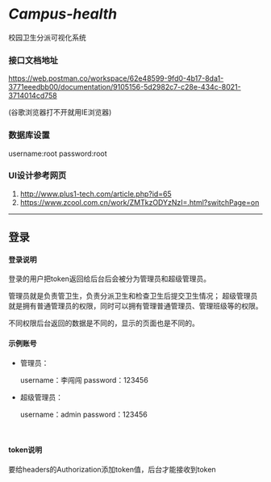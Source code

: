 # *Campus-health*
校园卫生分派可视化系统

### 接口文档地址
https://web.postman.co/workspace/62e48599-9fd0-4b17-8da1-3771eeedbb00/documentation/9105156-5d2982c7-c28e-434c-8021-3714014cd758

(谷歌浏览器打不开就用IE浏览器)



### 数据库设置
username:root
password:root



### UI设计参考网页

1. http://www.plus1-tech.com/article.php?id=65
2. https://www.zcool.com.cn/work/ZMTkzODYzNzI=.html?switchPage=on



---





## 登录

#### 登录说明

登录的用户把token返回给后台后会被分为管理员和超级管理员。

管理员就是负责管卫生，负责分派卫生和检查卫生后提交卫生情况；
超级管理员就是拥有普通管理员的权限，同时可以拥有管理普通管理员、管理班级等的权限。

不同权限后台返回的数据是不同的，显示的页面也是不同的。

#### 示例账号

+ 管理员：

  username：李闯闯
  password：123456

+ 超级管理员：

  username：admin
  password：123456

  ​

#### token说明

要给headers的Authorization添加token值，后台才能接收到token

